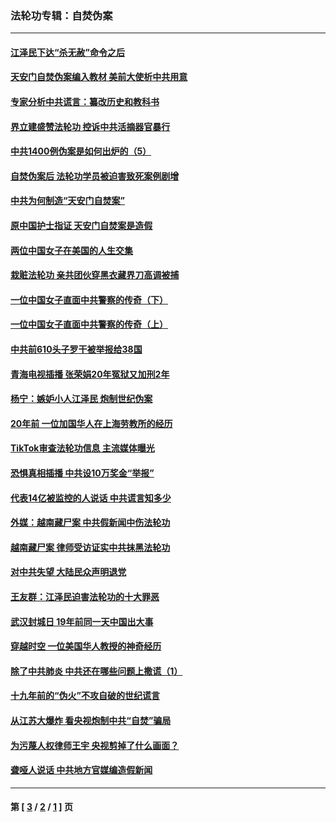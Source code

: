 ### 法轮功专辑：自焚伪案
---
#### [江泽民下达“杀无赦”命令之后](../../pages/nf5562/n13878084.md?03030430) 
#### [天安门自焚伪案编入教材 美前大使析中共用意](../../pages/nf5562/n13791932.md?03030430) 
#### [专家分析中共谎言：纂改历史和教科书](../../pages/nf5562/n13781542.md?03030430) 
#### [界立建盛赞法轮功 控诉中共活摘器官暴行](../../pages/nf5562/n13781971.md?03030430) 
#### [中共1400例伪案是如何出炉的（5）](../../pages/nf5562/n13226831.md?03030430) 
#### [自焚伪案后 法轮功学员被迫害致死案例剧增](../../pages/nf5562/n13190600.md?03030430) 
#### [中共为何制造“天安门自焚案”](../../pages/nf5562/n13183270.md?03030430) 
#### [原中国护士指证 天安门自焚案是造假](../../pages/nf5562/n13172289.md?03030430) 
#### [两位中国女子在美国的人生交集](../../pages/nf5562/n13156138.md?03030430) 
#### [栽赃法轮功 亲共团伙穿黑衣藏界刀高调被捕](../../pages/nf5562/n13073780.md?03030430) 
#### [一位中国女子直面中共警察的传奇（下）](../../pages/nf5562/n12989706.md?03030430) 
#### [一位中国女子直面中共警察的传奇（上）](../../pages/nf5562/n12985072.md?03030430) 
#### [中共前610头子罗干被举报给38国](../../pages/nf5562/n12975419.md?03030430) 
#### [青海电视插播 张荣娟20年冤狱又加刑2年](../../pages/nf5562/n12738166.md?03030430) 
#### [杨宁：嫉妒小人江泽民 炮制世纪伪案](../../pages/nf5562/n12724108.md?03030430) 
#### [20年前 一位加国华人在上海劳教所的经历](../../pages/nf5562/n12707932.md?03030430) 
#### [TikTok审查法轮功信息 主流媒体曝光](../../pages/nf5562/n12362336.md?03030430) 
#### [恐惧真相插播 中共设10万奖金“举报”](../../pages/nf5562/n12306396.md?03030430) 
#### [代表14亿被监控的人说话 中共谎言知多少](../../pages/nf5562/n12297484.md?03030430) 
#### [外媒：越南藏尸案 中共假新闻中伤法轮功](../../pages/nf5562/n12264411.md?03030430) 
#### [越南藏尸案 律师受访证实中共抹黑法轮功](../../pages/nf5562/n12261878.md?03030430) 
#### [对中共失望 大陆民众声明退党](../../pages/nf5562/n12187315.md?03030430) 
#### [王友群：江泽民迫害法轮功的十大罪恶](../../pages/nf5562/n12169074.md?03030430) 
#### [武汉封城日 19年前同一天中国出大事](../../pages/nf5562/n12150901.md?03030430) 
#### [穿越时空  一位美国华人教授的神奇经历](../../pages/nf5562/n12097460.md?03030430) 
#### [除了中共肺炎 中共还在哪些问题上撒谎（1）](../../pages/nf5562/n11955770.md?03030430) 
#### [十九年前的“伪火”不攻自破的世纪谎言](../../pages/nf5562/n11813238.md?03030430) 
#### [从江苏大爆炸 看央视炮制中共“自焚”骗局](../../pages/nf5562/n11140275.md?03030430) 
#### [为污蔑人权律师王宇 央视剪掉了什么画面？](../../pages/nf5562/n11130142.md?03030430) 
#### [聋哑人说话 中共地方官媒编造假新闻](../../pages/nf5562/n11006067.md?03030430) 

---
#### 第 [ [3](./3.md?03030430) / [2](./2.md?03030430) / [1](./1.md?03030430) ] 页
